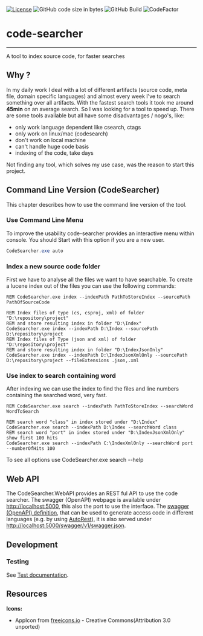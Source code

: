 [![License](https://img.shields.io/github/license/koepalex/code-searcher?style=flat-square)](https://github.com/koepalex/code-searcher/blob/master/LICENSE)
![GitHub code size in bytes](https://img.shields.io/github/languages/code-size/koepalex/code-searcher)
![GitHub Build](https://img.shields.io/github/workflow/status/koepalex/code-searcher/Ensure%20Build%20success?style=flat-square)
![CodeFactor](https://img.shields.io/codefactor/grade/github/koepalex/code-searcher?style=flat-square)

# code-searcher
-------
A tool to index source code, for faster searches

## Why ?
In my daily work I deal with a lot of different artifacts (source code, meta file, domain specific languages) and almost every week I've to search something over all artifacts. With the fastest search tools it took me around **45min** on an average search. So I was looking for a tool to speed up.
There are some tools available but all have some disadvantages / nogo's, like:
* only work language dependent like csearch, ctags
* only work on linux/mac (codesearch)
* don't work on local machine
* can't handle huge code basis
* indexing of the code, take days

Not finding any tool, which solves my use case, was the reason to start this project. 

## Command Line Version (CodeSearcher)
This chapter describes how to use the command line version of the tool.

### Use Command Line Menu
To improve the usability code-searcher provides an interactive menu within console. You should Start with this option if you are a new user.

```powershell
CodeSearcher.exe auto
```

### Index a new source code folder
First we have to analyse all the files we want to have searchable. To create a lucene index out of the files you can use the following commands: 
```batchfile
REM CodeSearcher.exe index --indexPath PathToStoreIndex --sourcePath PathOfSourceCode

REM Index files of type (cs, csproj, xml) of folder "D:\repository\project" 
REM and store resulting index in folder "D:\Index"
CodeSearcher.exe index --indexPath D:\Index --sourcePath D:\repository\project
REM Index files of Type (json and xml) of folder "D:\repository\project"
REM and store resulting index in folder "D:\IndexJsonOnly"
CodeSearcher.exe index --indexPath D:\IndexJsonXmlOnly --sourcePath D:\repository\project --fileExtensions .json,.xml
```

### Use index to search containing word
After indexing we can use the index to find the files and line numbers containing the searched word, very fast.
```batchfile
REM CodeSearcher.exe search --indexPath PathToStoreIndex --searchWord WordToSearch

REM search word "class" in index stored under "D:\Index"
CodeSearcher.exe search --indexPath D:\Index --searchWord class
REM search word "port" in index stored under "D:\IndexJsonXmlOnly" show first 100 hits
CodeSearcher.exe search --indexPath C:\IndexXmlOnly --searchWord port --numberOfHits 100
```
To see all options use CodeSearcher.exe search --help

## Web API
The CodeSearcher.WebAPI provides an REST ful API to use the code searcher. The swagger (OpenAPI) webpage is available under [http://localhost:5000](http://localhost:5000), this also the port to use the interface.
The [swagger (OpenAPI) definition](_docs/webapi/code-searcher.v1.swagger.json), that can be used to generate access code in different languages (e.g. by using [AutoRest](https://github.com/Azure/AutoRest)), it is also served under [http://localhost:5000/swagger/v1/swagger.json](http://localhost:5000/swagger/v1/swagger.json).

## Development
### Testing
See [Test documentation](./_docs/tests.md).

## Resources
**Icons:**
* AppIcon from [freeicons.io](https://www.freeicons.io/business-seo-elements/head-magnifying-glass-mind-search-icon-38244) - Creative Commons(Attribution 3.0 unported)
